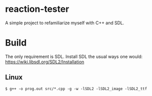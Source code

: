 # reaction-tester
A simple project to refamiliarize myself with C++ and SDL.

# Build
The only requirement is SDL. Install SDL the usual ways one would: https://wiki.libsdl.org/SDL2/Installation

## Linux
~~~
$ g++ -o prog.out src/*.cpp -g -w -lSDL2 -lSDL2_image -lSDL2_ttf
~~~

